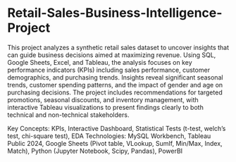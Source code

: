 # Retail-Sales-Business-Intelligence-Project

This project analyzes a synthetic retail sales dataset to uncover insights that can guide business decisions aimed at maximizing revenue. Using SQL, Google Sheets, Excel, and Tableau, the analysis focuses on key performance indicators (KPIs) including sales performance, customer demographics, and purchasing trends. Insights reveal significant seasonal trends, customer spending patterns, and the impact of gender and age on purchasing decisions. The project includes recommendations for targeted promotions, seasonal discounts, and inventory management, with interactive Tableau visualizations to present findings clearly to both technical and non-technical stakeholders.

Key Concepts: KPIs, Interactive Dashboard, Statistical Tests (t-test, welch’s test, chi-square test), EDA
Technologies: MySQL Workbench, Tableau Public 2024, Google Sheets (Pivot table, VLookup, SumIf, Min/Max, Index, Match), Python (Jupyter Notebook, Scipy, Pandas), PowerBI


